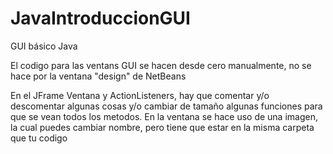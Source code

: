 # JavaIntroduccionGUI
GUI básico Java

El codigo para las ventans GUI se hacen desde cero manualmente, no se hace por la ventana "design" de NetBeans

En el JFrame Ventana y ActionListeners, hay que comentar y/o descomentar algunas cosas y/o cambiar de tamaño algunas funciones para que se vean todos los metodos.
En la ventana se hace uso de una imagen, la cual puedes cambiar nombre, pero tiene que estar en la misma carpeta que tu codigo
